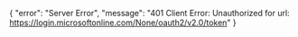 {
  "error": "Server Error",
  "message": "401 Client Error: Unauthorized for url: https://login.microsoftonline.com/None/oauth2/v2.0/token"
}